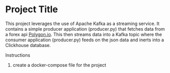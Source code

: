# Project Title
This project leverages the use of Apache Kafka as a streaming service. It contains a simple producer application (producer.py) that fetches data from a forex api [Polygon.io](#https://polygon.io/docs). This then streams data into a Kafka topic where the consumer application (producer.py) feeds on the json data and inerts into a Clickhouse database.

Instructions
1. create a docker-compose file for the project
